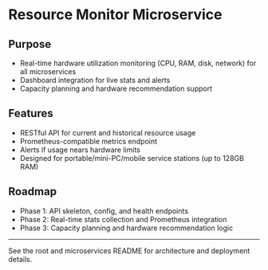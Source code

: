 # Resource Monitor Microservice

## Purpose
- Real-time hardware utilization monitoring (CPU, RAM, disk, network) for all microservices
- Dashboard integration for live stats and alerts
- Capacity planning and hardware recommendation support

## Features
- RESTful API for current and historical resource usage
- Prometheus-compatible metrics endpoint
- Alerts if usage nears hardware limits
- Designed for portable/mini-PC/mobile service stations (up to 128GB RAM)

## Roadmap
- Phase 1: API skeleton, config, and health endpoints
- Phase 2: Real-time stats collection and Prometheus integration
- Phase 3: Capacity planning and hardware recommendation logic

---
See the root and microservices README for architecture and deployment details.
